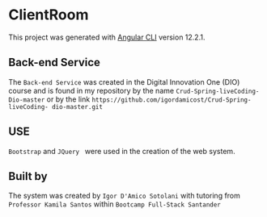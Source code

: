 # ClientRoom

This project was generated with [Angular CLI](https://github.com/angular/angular-cli) version 12.2.1.

## Back-end Service

The `Back-end Service` was created in the Digital Innovation One (DIO) course and is found in my repository by the name `Crud-Spring-liveCoding-Dio-master` or by the link `https://github.com/igordamicost/Crud-Spring-liveCoding- dio-master.git`

## USE

`Bootstrap` and `JQuery ` were used in the creation of the web system.

## Built by

The system was created by `Igor D'Amico Sotolani` with tutoring from `Professor Kamila Santos` within `Bootcamp Full-Stack Santander`
